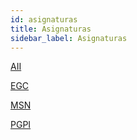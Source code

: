 ```yaml
---
id: asignaturas
title: Asignaturas
sidebar_label: Asignaturas
---
```

[AII](cuaderno/aii/intro.md)

[EGC](cuaderno/egc/intro.md)

[MSN](cuaderno/msn/intro.md)

[PGPI](cuaderno/pgpi/intro.md)

